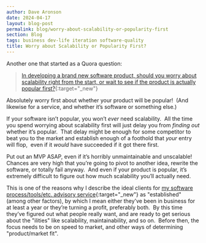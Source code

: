```yaml
---
author: Dave Aronson
date: 2024-04-17
layout: blog-post
permalink: blog/worry-about-scalability-or-popularity-first
section: Blog
tags: business dev-life iteration software-quality
title: Worry about Scalability or Popularity First?
---
```


Another one that started as a Quora question:

> [In developing a brand new software product,
> should you worry about scalability right from the start,
> or wait to see if the product is actually popular first?](https://gauravgaur.quora.com/In-developing-a-brand-new-software-product-should-you-worry-about-scalability-right-from-the-start-or-wait-to-see-if-t){:target="_new"}

Absolutely worry first about whether your product will be popular!&nbsp;
(And likewise for a service, and whether it’s software or something else.)

If your software isn’t popular, you won’t *ever* need scalability.&nbsp;
All the time you spend worrying about scalability first
will just delay you from *finding out* whether it’s popular.&nbsp;
That delay might be enough for some competitor to
beat you to the market and
establish enough of a foothold that *your* entry will flop,&nbsp;
even if it *would* have succeeded if it got there first.

Put out an MVP ASAP,
even if it’s horribly unmaintainable and unscalable!&nbsp;
Chances are very high that you’re going to pivot to another idea,
rewrite the software, or totally fail anyway.&nbsp;
And even if your product is popular,
it’s extremely difficult to figure out
how much scalability you’ll actually need.

This is one of the reasons why I describe the ideal clients for
[my software process/tools/etc. advisory service](https://www.codosaur.us/advice){:target="_new"}
as "established" (among other factors),
by which I mean either they’ve been in business for at least a year
or they’re turning a profit, preferably both.&nbsp;
By this time they’ve figured out what people really want,
and are ready to get serious about the "ilities"
like scalability, maintainability, and so on.&nbsp;
Before then, the focus needs to be on speed to market,
and other ways of determining "product/market fit".


